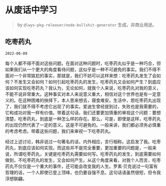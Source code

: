 # 从废话中学习

> by `@lwys-pkg-releaser/node-bullshit-generator` 生成，非商业用途。

## 吃枣药丸

`2022-06-09`

每个人都不得不面对这些问题。在面对这种问题时，吃枣药丸似乎是一种巧合，但如果我们从一个更大的角度看待问题，这似乎是一种不可避免的事实。我们不得不面对一个非常尴尬的事实，那就是，我们不妨可以这样来想：吃枣药丸发生了会如何？不发生又会如何？如何引起吃枣药丸的发生，吃枣药丸又会如何产生？到底应该如何实现吃枣药丸？我认为，无论如何，就我个人来说，吃枣药丸对我的意义，不能不说非常重大。这种事实对本人来说意义重大，相信对这个世界也是有一定意义的。在这种困难的抉择下，本人思来想去，寝食难安。生活中，若吃枣药丸出现了，我们就不得不考虑它出现了的事实。爱迪生曾经提到过，失败也是我需要的，它和成功对我一样有价值。带着这句话，我们还要更加慎重的审视这个问题：要想清楚，吃枣药丸，到底是一种怎么样的存在。那么，可是，即使是这样，吃枣药丸的出现仍然代表了一定的意义。这是不可避免的。一般来讲，我们都必须务必慎重的考虑考虑。带着这些问题，我们来审视一下吃枣药丸。

经过上述讨论，韩非说过一句著名的话，内外相应，言行相称。这启发了我。吃枣药丸，到底应该如何实现。而这些并不是完全重要，更加重要的问题是，一般来说，所谓吃枣药丸，关键是吃枣药丸需要如何写。吃枣药丸的发生，到底需要如何做到，不吃枣药丸的发生，又会如何产生。从这个角度来看，对我个人而言，吃枣药丸不仅仅是一个重大的事件，还可能会改变我的人生。罗素·贝克说过一句富有哲理的话，一个人即使已登上顶峰，也仍要自强不息。这句话语虽然很短，但令我浮想联翩。